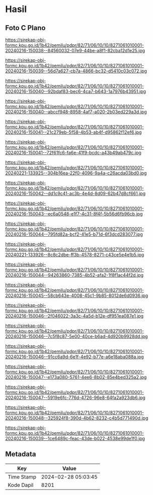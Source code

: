 # Hasil

## Foto C Plano

https://sirekap-obj-formc.kpu.go.id/1b42/pemilu/pdpr/82/71/06/10/10/8271061010001-20240216-150038--84560032-07e9-44be-a8f1-82cba12d1e25.jpg

https://sirekap-obj-formc.kpu.go.id/1b42/pemilu/pdpr/82/71/06/10/10/8271061010001-20240216-150039--56d7a627-cb7a-4866-bc32-d5410c03c072.jpg

https://sirekap-obj-formc.kpu.go.id/1b42/pemilu/pdpr/82/71/06/10/10/8271061010001-20240216-150040--92bdaf83-bec6-4ca7-b643-1a7976b43951.jpg

https://sirekap-obj-formc.kpu.go.id/1b42/pemilu/pdpr/82/71/06/10/10/8271061010001-20240216-150040--abccf948-8958-4af7-a020-2b03ed229a3d.jpg

https://sirekap-obj-formc.kpu.go.id/1b42/pemilu/pdpr/82/71/06/10/10/8271061010001-20240216-150041--21c279eb-5f58-4b53-ab4f-d95862f12ef6.jpg

https://sirekap-obj-formc.kpu.go.id/1b42/pemilu/pdpr/82/71/06/10/10/8271061010001-20240216-150041--72f61fc6-fa6e-41f9-bcdc-a43b49ab479c.jpg

https://sirekap-obj-formc.kpu.go.id/1b42/pemilu/pdpr/82/71/06/10/10/8271061010001-20240221-133925--304b16ea-22f0-4096-9a4a-c26acda03bd0.jpg

https://sirekap-obj-formc.kpu.go.id/1b42/pemilu/pdpr/82/71/06/10/10/8271061010001-20240216-150042--dd1c9c41-ac3b-4e4d-8d09-62b47d8cf661.jpg

https://sirekap-obj-formc.kpu.go.id/1b42/pemilu/pdpr/82/71/06/10/10/8271061010001-20240216-150043--ec6a0548-e1f7-4c31-8f4f-5b56d6fb96cb.jpg

https://sirekap-obj-formc.kpu.go.id/1b42/pemilu/pdpr/82/71/06/10/10/8271061010001-20240216-150044--795fd82a-bcf2-41e5-b71d-6f3dcd283077.jpg

https://sirekap-obj-formc.kpu.go.id/1b42/pemilu/pdpr/82/71/06/10/10/8271061010001-20240221-133926--8c8c2dbe-ff3b-4578-8271-c43ce5e4e1b5.jpg

https://sirekap-obj-formc.kpu.go.id/1b42/pemilu/pdpr/82/71/06/10/10/8271061010001-20240216-150044--94263860-7385-4b52-afa2-1f8f1ac44f2d.jpg

https://sirekap-obj-formc.kpu.go.id/1b42/pemilu/pdpr/82/71/06/10/10/8271061010001-20240216-150045--58cb643e-4008-45c1-9b85-8012de6d0936.jpg

https://sirekap-obj-formc.kpu.go.id/1b42/pemilu/pdpr/82/71/06/10/10/8271061010001-20240216-150046--2f046022-3a3c-4a5d-b12e-df951ea087e1.jpg

https://sirekap-obj-formc.kpu.go.id/1b42/pemilu/pdpr/82/71/06/10/10/8271061010001-20240216-150046--7c5f8c87-5e00-40ce-b6ad-4d920b9928dd.jpg

https://sirekap-obj-formc.kpu.go.id/1b42/pemilu/pdpr/82/71/06/10/10/8271061010001-20240216-150046--91cc6a9d-6e1f-4e92-b77e-a6e18aba088a.jpg

https://sirekap-obj-formc.kpu.go.id/1b42/pemilu/pdpr/82/71/06/10/10/8271061010001-20240216-150047--e173a080-5761-4ee6-8b02-85e4bed325a2.jpg

https://sirekap-obj-formc.kpu.go.id/1b42/pemilu/pdpr/82/71/06/10/10/8271061010001-20240216-150047--5919e6fc-776d-4726-96e8-64fa2a923db6.jpg

https://sirekap-obj-formc.kpu.go.id/1b42/pemilu/pdpr/82/71/06/10/10/8271061010001-20240216-150048--325924f8-390d-4b62-8232-c4b5d771490d.jpg

https://sirekap-obj-formc.kpu.go.id/1b42/pemilu/pdpr/82/71/06/10/10/8271061010001-20240216-150039--1ce6489c-feac-43de-b022-4538e99de1f0.jpg


## Metadata

| Key        | Value               |
| ---------- | ------------------- |
| Time Stamp | 2024-02-28 05:03:45 |
| Kode Dapil | 8201                |



